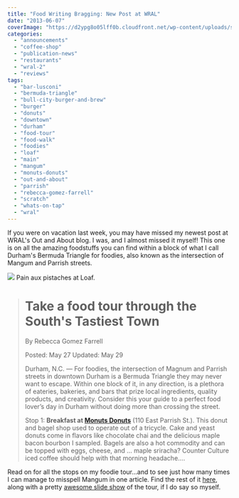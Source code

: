 ```yaml
---
title: "Food Writing Bragging: New Post at WRAL"
date: "2013-06-07"
coverImage: "https://d2ypg8o05lff0b.cloudfront.net/wp-content/uploads/sites/3/pages/OAA-logo.gif"
categories:
  - "announcements"
  - "coffee-shop"
  - "publication-news"
  - "restaurants"
  - "wral-2"
  - "reviews"
tags:
  - "bar-lusconi"
  - "bermuda-triangle"
  - "bull-city-burger-and-brew"
  - "burger"
  - "donuts"
  - "downtown"
  - "durham"
  - "food-tour"
  - "food-walk"
  - "foodies"
  - "loaf"
  - "main"
  - "mangum"
  - "monuts-donuts"
  - "out-and-about"
  - "parrish"
  - "rebecca-gomez-farrell"
  - "scratch"
  - "whats-on-tap"
  - "wral"
---
```


If you were on vacation last week, you may have missed my newest post at WRAL's Out and About blog. I was, and I almost missed it myself! This one is on all the amazing foodstuffs you can find within a block of what I call Durham's Bermuda Triangle for foodies, also known as the intersection of Mangum and Parrish streets.

<div class="caption">

![](http://wwwcache.wral.com/asset/entertainment/out_and_about/2013/05/17/12458409/17311-Parrish_Street_12-500x333.jpg) Pain aux pistaches at Loaf. </div>

> # Take a food tour through the South's Tastiest Town
>
> By Rebecca Gomez Farrell
>
> Posted: May 27 Updated: May 29
>
> Durham, N.C. — For foodies, the intersection of Magnum and Parrish streets in downtown Durham is a Bermuda Triangle they may never want to escape. Within one block of it, in any direction, is a plethora of eateries, bakeries, and bars that prize local ingredients, quality products, and creativity. Consider this your guide to a perfect food lover’s day in Durham without doing more than crossing the street.
>
> Stop 1: **Breakfast at [Monuts Donuts](http://www.wral.com/entertainment/out_and_about/venue/12190016/)** (110 East Parrish St.). This donut and bagel shop used to operate out of a tricycle. Cake and yeast donuts come in flavors like chocolate chai and the delicious maple bacon bourbon I sampled. Bagels are also a hot commodity and can be topped with eggs, cheese, and … maple sriracha? Counter Culture iced coffee should help with that morning headache....

Read on for all the stops on my foodie tour...and to see just how many times I can manage to misspell Mangum in one article. Find the rest of it [here](http://www.wral.com/take-a-food-tour-through-the-south-s-tastiest-town/12458275/ "WRAL What's on Tap"), along with a pretty [awesome slide show](http://www.wral.com/entertainment/out_and_about/image_gallery/12458385/ "Slide Show") of the tour, if I do say so myself.
